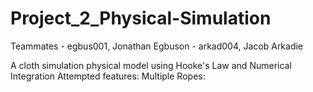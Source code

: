 # Project_2_Physical-Simulation
Teammates - egbus001, Jonathan Egbuson 
          - arkad004, Jacob Arkadie 

A cloth simulation physical model using Hooke's Law and Numerical Integration
Attempted features:
Multiple Ropes:

